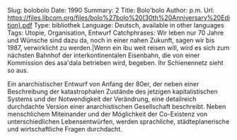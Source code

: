 Slug: bolobolo
Date: 1990
Summary: 2
Title: Bolo'bolo
Author: p.m.
Url: https://files.libcom.org/files/bolo%27bolo%20(30th%20Anniversary%20Edition).pdf
Type: bibliothek
Language: Deutsch, available in other languages
Tags: Utopie, Organisation, Entwurf
Catchphrases: Wir leben nur 70 Jahre und Wünsche sind dazu da, noch in einer nahen Zukunft, sagen wir bis 1987, verwirklicht zu werden.|Wenn ein ibu weit reisen will, wird es sich zum nächsten Bahnhof der interkontinentalen Eisenbahn, die von einer Kommission des asa'dala betrieben wird, begeben. Ihr Schienennetz sieht so aus.


Ein anarchistischer Entwurf von Anfang der 80er, der neben einer Beschreibung der katastrophalen Zustände des jetzigen kapitalistischen Systems und der Notwendigkeit der Verändrung, eine detailreich durchdachte Version einer anarchistischen Gesellschaft beschreibt. Neben menschlichem Miteinander und der Möglichkeit der Co-Existenz von unterschiedlichen Lebensentwürfen, werden sprachliche, städteplanerische und wirtschaftliche Fragen durchdacht.
